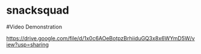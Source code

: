 # snacksquad
#Video Demonstration

https://drive.google.com/file/d/1x0c6AOeBotpzBrhiiduGQ3x8x6WYmD5W/view?usp=sharing
